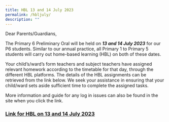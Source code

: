 ```yaml
---
title: HBL 13 and 14 July 2023
permalink: /hbljuly/
description: ""
---
```

Dear Parents/Guardians, 

The Primary 6 Preliminary Oral will be held on ***13 and 14 July 2023***  for our P6 students. Similar to our annual practice, all Primary 1 to Primary 5 students will carry out home-based learning (HBL) on both of these dates.

Your child’s/ward’s form teachers and subject teachers have assigned relevant homework according to the timetable for that day, through the different HBL platforms. The details of the HBL assignments can be retrieved from the link below. We seek your assistance in ensuring that your child/ward sets aside sufficient time to complete the assigned tasks.

More information and guide for any log in issues can also be found in the site when you click the link. 

### [Link for HBL on 13 and 14 July 2023](https://sites.google.com/moe.edu.sg/kcsfhbl/home)